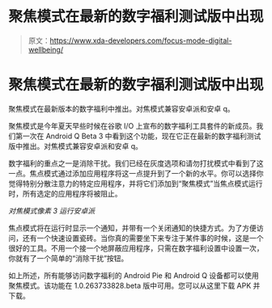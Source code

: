 # 聚焦模式在最新的数字福利测试版中出现

> 原文：<https://www.xda-developers.com/focus-mode-digital-wellbeing/>

# 聚焦模式在最新的数字福利测试版中出现

聚焦模式在最新版本的数字福利中推出。对焦模式兼容安卓派和安卓 q。

聚焦模式是今年夏天早些时候在谷歌 I/O 上宣布的数字福利工具套件的新成员。我们第一次在 Android Q Beta 3 中看到这个功能，现在它正在最新的数字福利测试版中推出。对焦模式兼容安卓派和安卓 q。

数字福利的重点之一是消除干扰。我们已经在灰度选项和请勿打扰模式中看到了这一点。焦点模式通过添加应用程序将这一点提升到了一个新的水平。你可以选择你觉得特别分散注意力的特定应用程序，并将它们添加到“聚焦模式”当焦点模式运行时，所有选定的应用程序将被阻止。

*对焦模式像素 3 运行安卓派*

焦点模式将在运行时显示一个通知，并带有一个关闭通知的快捷方式。为了方便访问，还有一个快速设置瓷砖。当你真的需要坐下来专注于某件事的时候，这是一个很好的工具。不用一个接一个地屏蔽应用程序，只需在数字福利设置中设置一次，你就有了一个简单的“消除干扰”按钮。

如上所述，所有能够访问数字福利的 Android Pie 和 Android Q 设备都可以使用聚焦模式。该功能在 1.0.263733828.beta 版中可用。您可以从这里下载 APK 并下载。
